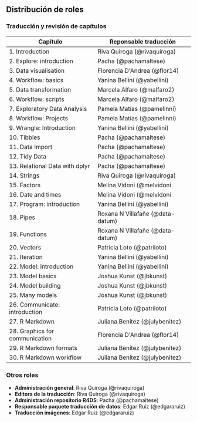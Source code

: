 ## Distribución de roles

### Traducción y revisión de capítulos

| Capítulo | Reponsable traducción |
|----------|-----------------------|
| 1. Introduction | Riva Quiroga (@rivaquiroga) |
| 2. Explore: introduction | Pacha (@pachamaltese) |
| 3. Data visualisation | Florencia D'Andrea (@flor14) |
| 4. Workflow: basics | Yanina Bellini (@yabellini) |
| 5. Data transformation | Marcela Alfaro (@malfaro2) |
| 6. Workflow: scripts | Marcela Alfaro (@malfaro2) |
| 7. Exploratory Data Analysis | Pamela Matías (@pamelinni) |
| 8. Workflow: Projects | Pamela Matías (@pamelinni) |
| 9. Wrangle: Introduction | Yanina Bellini (@yabellini) |
| 10. Tibbles | Pacha (@pachamaltese) |
| 11. Data Import | Pacha (@pachamaltese) |
| 12. Tidy Data | Pacha (@pachamaltese) |
| 13. Relational Data with dplyr | Pacha (@pachamaltese) |
| 14. Strings | Riva Quiroga (@rivaquiroga) |
| 15. Factors | Melina Vidoni (@melvidoni |
| 16. Date and times | Melina Vidoni (@melvidoni |
| 17. Program: introduction | Yanina Bellini (@yabellini) |
| 18. Pipes | Roxana N Villafañe (@data-datum) |
| 19. Functions | Roxana N Villafañe (@data-datum)|
| 20. Vectors | Patricia Loto (@patriloto) |
| 21. Iteration | Yanina Bellini (@yabellini) |
| 22. Model: introduction | Yanina Bellini (@yabellini) |
| 23. Model basics | Joshua Kunst (@jbkunst) |
| 24. Model building | Joshua Kunst (@jbkunst) |
| 25. Many models | Joshua Kunst (@jbkunst) |
| 26. Communicate: introduction | Patricia Loto (@patriloto) |
| 27. R Markdown | Juliana Benítez (@julybenitez) |
| 28. Graphics for communication | Florencia D'Andrea (@flor14) |
| 29. R Markdown formats | Juliana Benítez (@julybenitez) |
| 30. R Markdown workflow | Juliana Benítez (@julybenitez) |

### Otros roles

* __Administración general__: Riva Quiroga (@rivaquiroga)
* __Editora de la traducción__: Riva Quiroga (@rivaquiroga)
* __Administración repositorio R4DS__: Pacha (@pachamaltese)
* __Responsable paquete traducción de datos__: Edgar Ruiz (@edgararuiz)
* __Traducción imágenes__: Edgar Ruiz (@edgararuiz)
